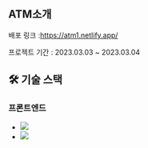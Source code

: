## **ATM소개**

배포 링크 :https://atm1.netlify.app/

프로젝트 기간 : 2023.03.03 ~ 2023.03.04

## **🛠️ 기술 스택**
### 프론트엔드
- <img src="https://img.shields.io/badge/React-61DAFB?style=for-the-badge&logo=React&logoColor=white">
- <img src="https://img.shields.io/badge/Styled Component-DB7093?style=for-the-badge&logo=styled-components&logoColor=white">

